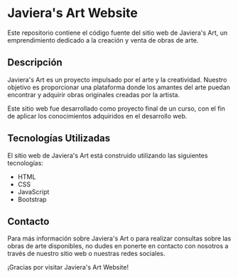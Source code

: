 # Javiera's Art Website

Este repositorio contiene el código fuente del sitio web de Javiera's Art, un emprendimiento dedicado a la creación y venta de obras de arte.

## Descripción

Javiera's Art es un proyecto impulsado por el arte y la creatividad. Nuestro objetivo es proporcionar una plataforma donde los amantes del arte puedan encontrar y adquirir obras originales creadas por la artista. 

Este sitio web fue desarrollado como proyecto final de un curso, con el fin de aplicar los conocimientos adquiridos en el desarrollo web.

## Tecnologías Utilizadas

El sitio web de Javiera's Art está construido utilizando las siguientes tecnologías:

- HTML
- CSS
- JavaScript
- Bootstrap

## Contacto

Para más información sobre Javiera's Art o para realizar consultas sobre las obras de arte disponibles, no dudes en ponerte en contacto con nosotros a través de nuestro sitio web o nuestras redes sociales.

¡Gracias por visitar Javiera's Art Website!
